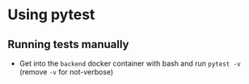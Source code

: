 # Using pytest
## Running tests manually
* Get into the `backend` docker container with bash and run `pytest -v` (remove `-v` for not-verbose)


